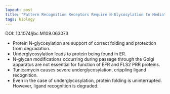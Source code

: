 ```yaml
---
layout: post
title: "Pattern Recognition Receptors Require N-Glycosylation to Mediate Plant Immunity"
tags: biology
---
```


DOI: 10.1074/jbc.M109.063073

* Protein N-glycosylation are support of correct folding and protection from degradation.
* Underglycosylation leads to protein being found in ER.
* N-glycan modifications occurring during passage through the Golgi apparatus are not essential for function of EFR and FLS2 PRR proteins.
* Tunicamycin causes severe underglycosylation, crippling ligand recognition.
* Even in the case of underglycosylation, protein folding is uninterrupted. However, ligand recognition is degraded.
